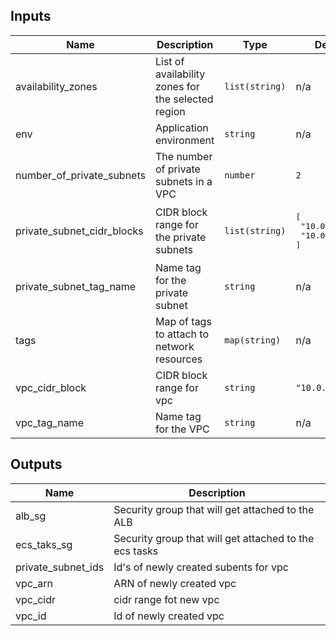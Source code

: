 ## Inputs

| Name | Description | Type | Default | Required |
|------|-------------|------|---------|:--------:|
| availability\_zones | List of availability zones for the selected region | `list(string)` | n/a | yes |
| env | Application environment | `string` | n/a | yes |
| number\_of\_private\_subnets | The number of private subnets in a VPC | `number` | `2` | no |
| private\_subnet\_cidr\_blocks | CIDR block range for the private subnets | `list(string)` | <pre>[<br>  "10.0.0.0/24",<br>  "10.0.4.0/24"<br>]</pre> | no |
| private\_subnet\_tag\_name | Name tag for the private subnet | `string` | n/a | yes |
| tags | Map of tags to attach to network resources | `map(string)` | n/a | yes |
| vpc\_cidr\_block | CIDR block range for vpc | `string` | `"10.0.0.0/16"` | no |
| vpc\_tag\_name | Name tag for the VPC | `string` | n/a | yes |

## Outputs

| Name | Description |
|------|-------------|
| alb\_sg | Security group that will get attached to the ALB |
| ecs\_taks\_sg | Security group that will get attached to the ecs tasks |
| private\_subnet\_ids | Id's of newly created subents for vpc |
| vpc\_arn | ARN of newly created vpc |
| vpc\_cidr | cidr range fot new vpc |
| vpc\_id | Id of newly created vpc |

